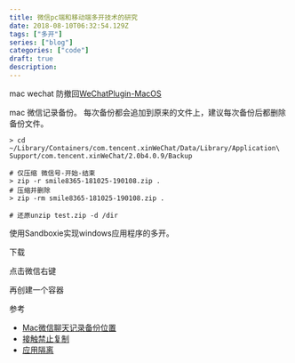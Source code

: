 ```yaml
---
title: 微信pc端和移动端多开技术的研究 
date: 2018-08-10T06:32:54.129Z
tags: ["多开"]
series: ["blog"]
categories: ["code"]
draft: true
description:
---
```


mac wechat 防撤回[WeChatPlugin-MacOS](https://github.com/TKkk-iOSer/WeChatPlugin-MacOS/blob/master/README.md)

mac 微信记录备份。
每次备份都会追加到原来的文件上，建议每次备份后都删除备份文件。
```shell
> cd ~/Library/Containers/com.tencent.xinWeChat/Data/Library/Application\ Support/com.tencent.xinWeChat/2.0b4.0.9/Backup

# 仅压缩 微信号-开始-结束
> zip -r smile8365-181025-190108.zip . 
# 压缩并删除
> zip -rm smile8365-181025-190108.zip .

# 还原unzip test.zip -d /dir
```
使用Sandboxie实现windows应用程序的多开。

下载

点击微信右键

再创建一个容器

参考  
- [Mac微信聊天记录备份位置](https://www.zhihu.com/question/50022284/answer/123677875)
- [接触禁止复制](https://zhuanlan.zhihu.com/p/32155254)
- [应用隔离](https://www.zhihu.com/question/25395183/answer/79937376)